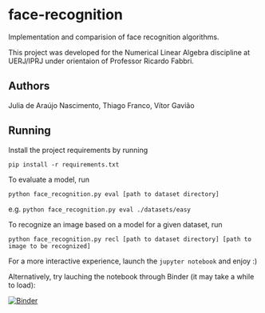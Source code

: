 # face-recognition
Implementation and comparision of face recognition algorithms.

This project was developed for the Numerical Linear Algebra discipline at UERJ/IPRJ under orientaion of Professor Ricardo Fabbri.

## Authors
Julia de Araújo Nascimento, Thiago Franco, Vítor Gavião

## Running
Install the project requirements by running 

`pip install -r requirements.txt`

To evaluate a model, run

`python face_recognition.py eval [path to dataset directory]`

e.g. `python face_recognition.py eval ./datasets/easy`

To recognize an image based on a model for a given dataset, run

`python face_recognition.py recl [path to dataset directory] [path to image to be recognized]`

For a more interactive experience, launch the `jupyter notebook` and enjoy :) 

Alternatively, try lauching the notebook through Binder (it may take a while to load):

[![Binder](https://mybinder.org/badge_logo.svg)](https://mybinder.org/v2/gh/thiago-franco/face-recognition/master)
